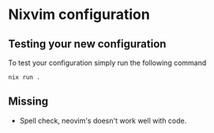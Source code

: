 # Nixvim configuration

## Testing your new configuration

To test your configuration simply run the following command

```
nix run .
```

## Missing

- Spell check, neovim's doesn't work well with code.
